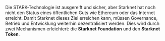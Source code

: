 Die STARK-Technologie ist ausgereift und sicher, aber Starknet hat noch nicht den Status eines öffentlichen Guts wie Ethereum oder das Internet erreicht. Damit Starknet dieses Ziel erreichen kann, müssen Governance, Betrieb und Entwicklung weiterhin dezentralisiert werden. Dies wird durch zwei Mechanismen erleichtert: die **Starknet Foundation** und den **Starknet Token**.